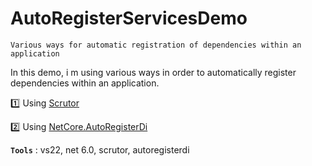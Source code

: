 # AutoRegisterServicesDemo
```
Various ways for automatic registration of dependencies within an application
```

In this demo, i m using various ways in order to automatically register dependencies within an application.
>
:one: Using [Scrutor](https://github.com/khellang/Scrutor)
>
:two: Using [NetCore.AutoRegisterDi](https://github.com/JonPSmith/NetCore.AutoRegisterDi)
>
>
**`Tools`** : vs22, net 6.0, scrutor, autoregisterdi
